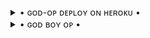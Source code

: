 <details>

   <summary> • ɢᴏᴅ-ᴏᴘ ᴅᴇᴘʟᴏʏ ᴏɴ ʜᴇʀᴏᴋᴜ • </summary>
  
   [![ɢᴏᴅ-ᴏᴘ ᴅᴇᴘʟᴏʏ ᴏɴ ʜᴇʀᴏᴋᴜ](https://telegra.ph/file/08a5667988d3b8e3f09dc.jpg)](https://heroku.com/deploy?template=https://github.com/heaven2hellx/ANKITBOT)


</details>




<details>

   <summary> • ɢᴏᴅ ʙᴏʏ ᴏᴘ • </summary>
  
   [![ɢᴏᴅ ʙᴏʏ ᴏᴘ](https://telegra.ph/file/895f68f7fdf29a59467c7.jpg/08a5667988d3b8e3f09dc.jpg)](https://t.me/GODOPBOY)


</details>
